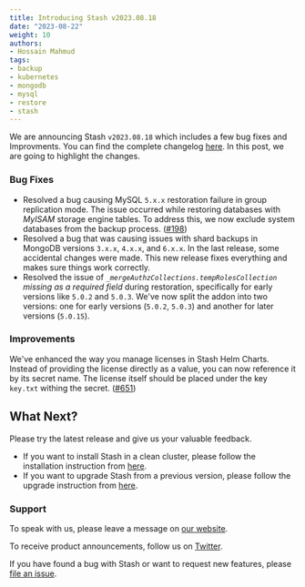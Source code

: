 ```yaml
---
title: Introducing Stash v2023.08.18
date: "2023-08-22"
weight: 10
authors:
- Hossain Mahmud
tags:
- backup
- kubernetes
- mongodb
- mysql
- restore
- stash
---
```


We are announcing Stash `v2023.08.18` which includes a few bug fixes and Improvments. You can find the complete changelog [here](https://github.com/stashed/CHANGELOG/blob/master/releases/v2023.08.18/README.md). In this post, we are going to highlight the changes.

### Bug Fixes
- Resolved a bug causing MySQL `5.x.x` restoration failure in group replication mode. The issue occurred while restoring databases with *MyISAM* storage engine tables. To address this, we now exclude system databases from the backup process.
  ([#198](https://github.com/stashed/mysql/pull/716))
- Resolved a bug that was causing issues with shard backups in MongoDB versions `3.x.x`, `4.x.x`, and `6.x.x`. In the last release, some accidental changes were made. This new release fixes everything and makes sure things work correctly.
- Resolved the issue of *`_mergeAuthzCollections.tempRolesCollection` missing as a required field* during restoration, specifically for early versions like `5.0.2` and `5.0.3`. We've now split the addon into two versions: one for early versions (`5.0.2`, `5.0.3`) and another for later versions (`5.0.15`).

### Improvements

We've enhanced the way you manage licenses in Stash Helm Charts. Instead of providing the license directly as a value, you can now reference it by its secret name. The license itself should be placed under the key `key.txt` withing the secret. ([#651](https://github.com/kubedb/installer/pull/651))

## What Next?

Please try the latest release and give us your valuable feedback.

- If you want to install Stash in a clean cluster, please follow the installation instruction from [here](https://stash.run/docs/v2023.03.20/setup/).
- If you want to upgrade Stash from a previous version, please follow the upgrade instruction from [here](https://stash.run/docs/v2023.03.20/setup/upgrade/).

### Support

To speak with us, please leave a message on [our website](https://appscode.com/contact/).

To receive product announcements, follow us on [Twitter](https://twitter.com/KubeStash).

If you have found a bug with Stash or want to request new features, please [file an issue](https://github.com/stashed/project/issues/new).
